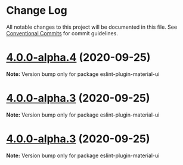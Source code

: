 # Change Log

All notable changes to this project will be documented in this file.
See [Conventional Commits](https://conventionalcommits.org) for commit guidelines.

# [4.0.0-alpha.4](https://github.com/mui-org/material-ui/compare/v0.1.67...v4.0.0-alpha.4) (2020-09-25)

**Note:** Version bump only for package eslint-plugin-material-ui





# [4.0.0-alpha.3](https://github.com/mui-org/material-ui/compare/v0.1.67...v4.0.0-alpha.3) (2020-09-25)

**Note:** Version bump only for package eslint-plugin-material-ui





# [4.0.0-alpha.3](https://github.com/mui-org/material-ui/compare/v0.1.67...v4.0.0-alpha.3) (2020-09-25)

**Note:** Version bump only for package eslint-plugin-material-ui
